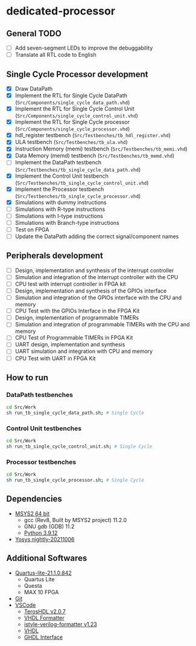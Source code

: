 # dedicated-processor

## General TODO
- [ ] Add seven-segment LEDs to improve the debuggability
- [ ] Translate all RTL code to English
## Single Cycle Processor development
- [X] Draw DataPath
- [X] Implement the RTL for Single Cycle DataPath (`Src/Components/single_cycle_data_path.vhd`)
- [X] Implement the RTL for Single Cycle Control Unit (`Src/Components/single_cycle_control_unit.vhd`)
- [X] Implement the RTL for Single Cycle processor (`Src/Components/single_cycle_processor.vhd`)
- [X] hdl_register testbench (`Src/Testbenches/tb_hdl_register.vhd`)
- [X] ULA testbench (`Src/Testbenches/tb_ula.vhd`)
- [X] Instruction Memory (memi) testbench (`Src/Testbenches/tb_memi.vhd`)
- [X] Data Memory (memd) testbench (`Src/Testbenches/tb_memd.vhd`)
- [ ] Implement the DataPath testbench (`Src/Testbenches/tb_single_cycle_data_path.vhd`)
- [X] Implement the Control Unit testbench (`Src/Testbenches/tb_single_cycle_control_unit.vhd`)
- [X] Implement the Processor testbench (`Src/Testbenches/tb_single_cycle_processor.vhd`)
- [X] Simulations with dummy instructions
- [ ] Simulations with R-type instructions
- [ ] Simulations with I-type instructions
- [ ] Simulations with Branch-type instructions
- [ ] Test on FPGA
- [ ] Update the DataPath adding the correct signal/component names

## Peripherals development
- [ ] Design, implementation and synthesis of the interrupt controller
- [ ] Simulation and integration of the interrupt controller with the CPU
- [ ] CPU test with interrupt controller in FPGA kit
- [ ] Design, implementation and synthesis of the GPIOs interface
- [ ] Simulation and integration of the GPIOs interface with the CPU and memory
- [ ] CPU Test with the GPIOs Interface in the FPGA Kit
- [ ] Design, implementation of programmable TIMERs
- [ ] Simulation and integration of programmable TIMERs with the CPU and memory
- [ ] CPU Test of Programmable TIMERs in FPGA Kit
- [ ] UART design, implementation and synthesis
- [ ] UART simulation and integration with CPU and memory
- [ ] CPU Test with UART in FPGA Kit

## How to run
### DataPath testbenches
```bash
cd Src/Work
sh run_tb_single_cycle_data_path.sh; # Single Cycle
```
### Control Unit testbenches
```bash
cd Src/Work
sh run_tb_single_cycle_control_unit.sh; # Single Cycle
```
### Processor testbenches
```bash
cd Src/Work
sh run_tb_single_cycle_processor.sh; # Single Cycle
```

## Dependencies

- [MSYS2 64 bit](https://www.msys2.org/)
  - gcc (Rev8, Built by MSYS2 project) 11.2.0
  - GNU gdb (GDB) 11.2
  - [Python 3.9.12](https://packages.msys2.org/package/mingw-w64-x86_64-python)
- [Yosys nightly-20211006](https://github.com/YosysHQ/fpga-toolchain/releases)

## Additional Softwares
- [Quartus-lite-21.1.0.842](https://www.intel.com/content/www/us/en/software-kit/684216/intel-quartus-prime-lite-edition-design-software-version-21-1-for-windows.html)
  - Quartus Lite
  - Questa
  - MAX 10 FPGA
- [Git](https://git-scm.com/downloads)
- [VSCode](https://code.visualstudio.com/download)
  - [TerosHDL v2.0.7](https://terostechnology.github.io/terosHDLdoc/about/installing.html)
  - [VHDL Formatter](https://marketplace.visualstudio.com/items?itemName=Vinrobot.vhdl-formatter)
  - [istyle-verilog-formatter v1.23](https://github.com/thomasrussellmurphy/istyle-verilog-formatter/releases/tag/v1.23)
  - [VHDL](https://marketplace.visualstudio.com/items?itemName=puorc.awesome-vhdl)
  - [GHDL Interface](https://marketplace.visualstudio.com/items?itemName=johannesbonk.ghdl-interface)
